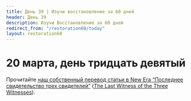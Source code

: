 ```yaml
---
title: Дeнь 39 | Изучи восстановление за 60 дней
header: День 39
description: Изучи Восстановление за 60 дней
redirect_from: "/restoration60/today"
layout: restoration60
---
```


# 20 марта, день тридцать девятый

Прочитайте [наш собственный перевод статьи в New Era “Последнее свидетельство трех свидетелей”](/restoration60/articles/three_witnesses) ([The Last Witness of the Three Witnesses](https://www.churchofjesuschrist.org/study/new-era/2020/01/the-last-witness-of-the-three-witnesses?lang=eng)).